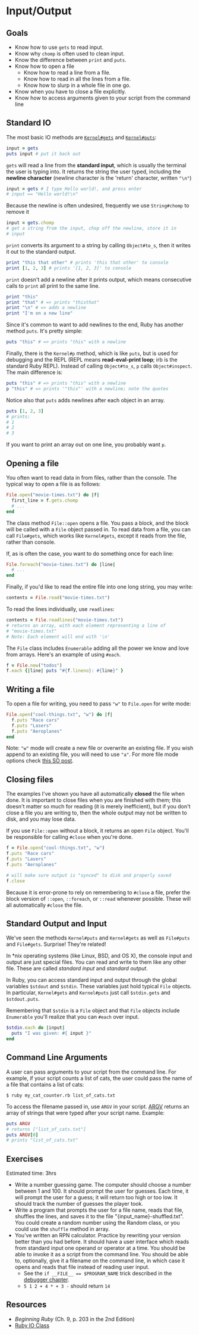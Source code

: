 # Input/Output

## Goals

* Know how to use `gets` to read input.
* Know why `chomp` is often used to clean input.
* Know the difference between `print` and `puts`.
* Know how to open a file
  * Know how to read a line from a file.
  * Know how to read in all the lines from a file.
  * Know how to slurp in a whole file in one go.
* Know when you have to close a file explicitly.
* Know how to access arguments given to your script from the command
  line

## Standard IO

The most basic IO methods are [`Kernel#gets`][gets-doc] and
[`Kernel#puts`][puts-doc]:

```ruby
input = gets
puts input # put it back out
```

[gets-doc]: http://www.ruby-doc.org/core-2.1.2/IO.html
[puts-doc]: http://www.ruby-doc.org/core-2.1.2/IO.html

`gets` will read a line from the **standard input**, which is usually
the terminal the user is typing into. It returns the string the user
typed, including the **newline character** (newline character is the
'return' character, written `"\n"`)

```ruby
input = gets # I type Hello world!, and press enter
# input == "Hello world!\n"
```

Because the newline is often undesired, frequently we use
`String#chomp` to remove it

```ruby
input = gets.chomp
# get a string from the input, chop off the newline, store it in
# input
```

`print` converts its argument to a string by calling `Object#to_s`,
then it writes it out to the standard output.

```ruby
print "this that other" # prints 'this that other' to console
print [1, 2, 3] # prints '[1, 2, 3]' to console
```

`print` doesn't add a newline after it prints output, which means
consecutive calls to `print` all print to the same line.

```ruby
print "this"
print "that" # => prints "thisthat"
print "\n" # => adds a newline
print "I'm on a new line"
```

Since it's common to want to add newlines to the end, Ruby has another
method `puts`. It's pretty simple:

```ruby
puts "this" # => prints "this" with a newline
```

Finally, there is the `Kernel#p` method, which is like `puts`, but is
used for debugging and the REPL (REPL means **read-eval-print loop**;
irb is the standard Ruby REPL). Instead of calling `Object#to_s`, `p`
calls `Object#inspect`. The main difference is:

```ruby
puts "this" # => prints "this" with a newline
p "this" # => prints '"this"' with a newline; note the quotes
```

Notice also that `puts` adds newlines after each object in an array.

```ruby
puts [1, 2, 3]
# prints:
# 1
# 2
# 3
```

If you want to print an array out on one line, you probably want `p`.

## Opening a file

You often want to read data in from files, rather than the
console. The typical way to open a file is as follows:

```ruby
File.open("movie-times.txt") do |f|
  first_line = f.gets.chomp
  # ...
end
```

The class method `File::open` opens a file. You pass a block, and the
block will be called with a `File` object passed in. To read data from
a file, you can call `File#gets`, which works like `Kernel#gets`,
except it reads from the file, rather than console.

If, as is often the case, you want to do something once for each line:

```ruby
File.foreach("movie-times.txt") do |line|
  # ...
end
```

Finally, if you'd like to read the entire file into one long string,
you may write:

```ruby
contents = File.read("movie-times.txt")
```

To read the lines individually, use `readlines`:

```ruby
contents = File.readlines("movie-times.txt")
# returns an array, with each element representing a line of
# "movie-times.txt"
# Note: Each element will end with '\n'
```

The `File` class includes `Enumerable` adding all the power we know
and love from arrays. Here's an example of using `#each`.

```ruby
f = File.new("todos")
f.each {|line| puts "#{f.lineno}: #{line}" }
```

## Writing a file

To open a file for writing, you need to pass `"w"` to `File.open` for
write mode:

```ruby
File.open("cool-things.txt", "w") do |f|
  f.puts "Race cars"
  f.puts "Lasers"
  f.puts "Aeroplanes"
end
```

Note: `"w"` mode will create a new file or overwrite an existing
file. If you wish append to an existing file, you will need to use
`"a"`. For more file mode options check
[this SO post][so-file-open-modes].

[so-file-open-modes]: http://stackoverflow.com/questions/3682359/what-are-the-ruby-file-open-modes-and-options?answertab=votes#tab-top

## Closing files

The examples I've shown you have all automatically **closed** the file
when done. It is important to close files when you are finished with
them; this doesn't matter so much for reading (it is merely
inefficient), but if you don't close a file you are writing to, then
the whole output may not be written to disk, and you may lose data.

If you use `File::open` without a block, it returns an open `File`
object. You'll be responsible for calling `#close` when you're done.

```ruby
f = File.open("cool-things.txt", "w")
f.puts "Race cars"
f.puts "Lasers"
f.puts "Aeroplanes"

# will make sure output is "synced" to disk and properly saved
f.close
```

Because it is error-prone to rely on remembering to `#close` a file,
prefer the block version of `::open`, `::foreach`, or `::read`
whenever possible. These will all automatically `#close` the file.

## Standard Output and Input

We've seen the methods `Kernel#puts` and `Kernel#gets` as well as
`File#puts` and `File#gets`. Surprise! They're related!

In \*nix operating systems (like Linux, BSD, and OS X), the console
input and output are just special files. You can read and write to
them like any other file. These are called *standard input* and
*standard output*.

In Ruby, you can access standard input and output through the global
variables `$stdout` and `$stdin`. These variables just hold typical
`File` objects. In particular, `Kernel#gets` and `Kernel#puts` just
call `$stdin.gets` and `$stdout.puts`.

Remembering that `$stdin` is a `File` object and that `File` objects
include `Enumerable` you'll realize that you can `#each` over input.

```ruby
$stdin.each do |input|
  puts "I was given: #{ input }"
end
```

## Command Line Arguments

A user can pass arguments to your script from the command line. For
example, if your script counts a list of cats, the user could pass the
name of a file that contains a list of cats:

```
$ ruby my_cat_counter.rb list_of_cats.txt
```

To access the filename passed in, use `ARGV` in your script.
[ARGV][ARGF-doc] returns an array of strings that were typed after
your script name. Example:

```ruby
puts ARGV
# returns ["list_of_cats.txt"]
puts ARGV[0]
# prints "list_of_cats.txt"
```

[ARGF-doc]: http://www.ruby-doc.org/core-2.1.2/ARGF.html#method-i-argv

## Exercises

Estimated time: 3hrs

* Write a number guessing game. The computer should choose a number
  between 1 and 100. It should prompt the user for guesses. Each
  time, it will prompt the user for a guess; it will return too high
  or too low. It should track the number of guesses the player took.
* Write a program that prompts the user for a file name, reads that
  file, shuffles the lines, and saves it to the file
  "{input_name}-shuffled.txt". You could create a random number using
  the Random class, or you could use the `shuffle` method in array.
* You've written an RPN calculator. Practice by rewriting your version
  better than you had before. It should have a user interface which
  reads from standard input one operand or operator at a time. You
  should be able to invoke it as a script from the command line. You
  should be able to, optionally, give it a filename on the command
  line, in which case it opens and reads that file instead of reading
  user input.
    * See the `if __FILE__ == $PROGRAM_NAME` trick described in the
      [debugger chapter][underscore_file_trick].
    * `5 1 2 + 4 * + 3 -` should return `14`

[underscore_file_trick]: https://github.com/appacademy/ruby-curriculum/blob/master/w1d1/debugging/debugger.md#write-code-thats-testable

## Resources

* *Beginning Ruby* (Ch. 9, p. 203 in the 2nd Edition)
* [Ruby IO Class](http://ruby-doc.org/core-2.1.2/IO.html)
